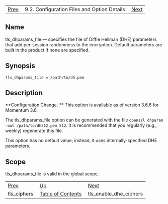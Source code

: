 |     |     |     |
| --- | --- | --- |
| [Prev](conf.ref.tls_ciphers)  | 9.2. Configuration Files and Option Details |  [Next](conf.ref.tls_enable_dhe_ciphers.php) |

<a name="conf.ref.tls_dhparams_file"></a>
## Name

tls_dhparams_file — specifies the file of Diffie Hellman (DHE) parameters that add per-session randomness to the encryption. Default parameters are built in the product if none are specified.

## Synopsis

`tls_dhparams_file = /path/to/dh.pem`

<a name="idp12096640"></a>
## Description

**Configuration Change. ** This option is available as of version 3.6.6 for Momentum 3.6.

The tls_dhparams_file option can be generated with the file `openssl dhparam -out /path/to/dh512.pem 512`. It is recommended that you regularly (e.g., weekly) regenerate this file.

This option has no default value; instead, it uses internally-specified DHE parameters.

<a name="idp12100928"></a>
## Scope

tls_dhparams_file is valid in the global scope.

|     |     |     |
| --- | --- | --- |
| [Prev](conf.ref.tls_ciphers)  | [Up](conf.ref.files.php) |  [Next](conf.ref.tls_enable_dhe_ciphers.php) |
| tls_ciphers  | [Table of Contents](index) |  tls_enable_dhe_ciphers |
